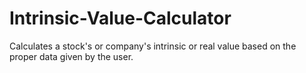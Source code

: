 # Intrinsic-Value-Calculator

Calculates a stock's or company's intrinsic or real value based on the proper data given by the user. 
